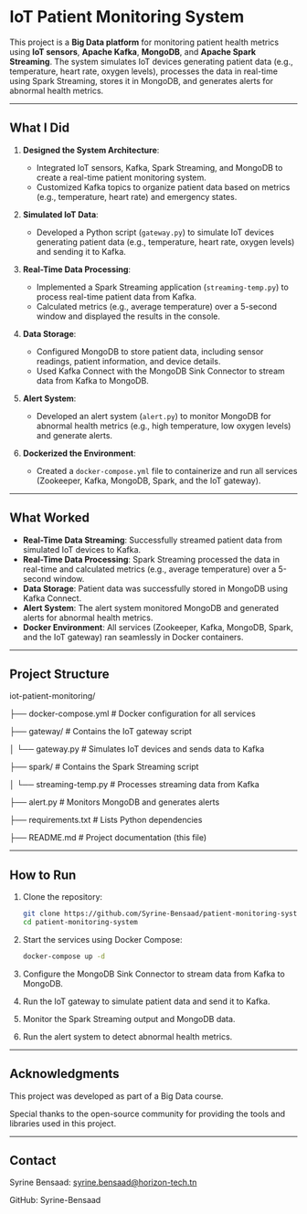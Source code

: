# IoT Patient Monitoring System

This project is a **Big Data platform** for monitoring patient health metrics using **IoT sensors**, **Apache Kafka**, **MongoDB**, and **Apache Spark Streaming**. The system simulates IoT devices generating patient data (e.g., temperature, heart rate, oxygen levels), processes the data in real-time using Spark Streaming, stores it in MongoDB, and generates alerts for abnormal health metrics.

---

## What I Did
1. **Designed the System Architecture**:
   - Integrated IoT sensors, Kafka, Spark Streaming, and MongoDB to create a real-time patient monitoring system.
   - Customized Kafka topics to organize patient data based on metrics (e.g., temperature, heart rate) and emergency states.

2. **Simulated IoT Data**:
   - Developed a Python script (`gateway.py`) to simulate IoT devices generating patient data (e.g., temperature, heart rate, oxygen levels) and sending it to Kafka.

3. **Real-Time Data Processing**:
   - Implemented a Spark Streaming application (`streaming-temp.py`) to process real-time patient data from Kafka.
   - Calculated metrics (e.g., average temperature) over a 5-second window and displayed the results in the console.

4. **Data Storage**:
   - Configured MongoDB to store patient data, including sensor readings, patient information, and device details.
   - Used Kafka Connect with the MongoDB Sink Connector to stream data from Kafka to MongoDB.

5. **Alert System**:
   - Developed an alert system (`alert.py`) to monitor MongoDB for abnormal health metrics (e.g., high temperature, low oxygen levels) and generate alerts.

6. **Dockerized the Environment**:
   - Created a `docker-compose.yml` file to containerize and run all services (Zookeeper, Kafka, MongoDB, Spark, and the IoT gateway).

---

## What Worked
- **Real-Time Data Streaming**: Successfully streamed patient data from simulated IoT devices to Kafka.
- **Real-Time Data Processing**: Spark Streaming processed the data in real-time and calculated metrics (e.g., average temperature) over a 5-second window.
- **Data Storage**: Patient data was successfully stored in MongoDB using Kafka Connect.
- **Alert System**: The alert system monitored MongoDB and generated alerts for abnormal health metrics.
- **Docker Environment**: All services (Zookeeper, Kafka, MongoDB, Spark, and the IoT gateway) ran seamlessly in Docker containers.

---

## Project Structure 
iot-patient-monitoring/

├── docker-compose.yml # Docker configuration for all services

├── gateway/ # Contains the IoT gateway script

│ └── gateway.py # Simulates IoT devices and sends data to Kafka

├── spark/ # Contains the Spark Streaming script

│ └── streaming-temp.py # Processes streaming data from Kafka

├── alert.py # Monitors MongoDB and generates alerts

├── requirements.txt # Lists Python dependencies

├── README.md # Project documentation (this file)


---

## How to Run
1. Clone the repository:
   ```bash
   git clone https://github.com/Syrine-Bensaad/patient-monitoring-system.git
   cd patient-monitoring-system
2. Start the services using Docker Compose:
   ```bash
   docker-compose up -d
   
3. Configure the MongoDB Sink Connector to stream data from Kafka to MongoDB.
   
4. Run the IoT gateway to simulate patient data and send it to Kafka.

5. Monitor the Spark Streaming output and MongoDB data.

6. Run the alert system to detect abnormal health metrics.

---

## Acknowledgments
This project was developed as part of a Big Data course.

Special thanks to the open-source community for providing the tools and libraries used in this project.

---

## Contact

Syrine Bensaad: syrine.bensaad@horizon-tech.tn

GitHub: Syrine-Bensaad

